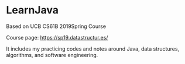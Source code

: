 # LearnJava

Based on UCB CS61B 2019Spring Course

Course page: https://sp19.datastructur.es/

It includes my practicing codes and notes around Java, data structures, algorithms, and software engineering.
